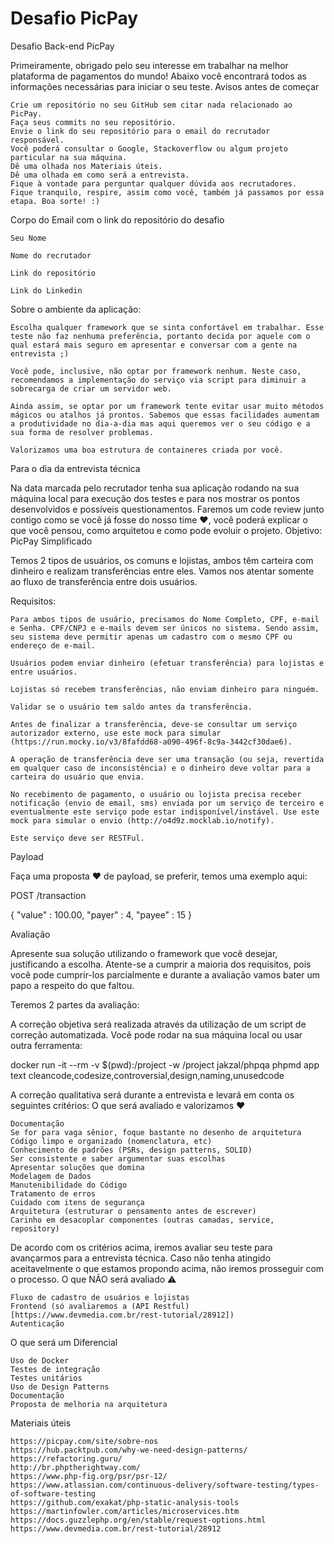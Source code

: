 # Desafio PicPay

Desafio Back-end PicPay

Primeiramente, obrigado pelo seu interesse em trabalhar na melhor plataforma de pagamentos do mundo! Abaixo você encontrará todos as informações necessárias para iniciar o seu teste.
Avisos antes de começar

    Crie um repositório no seu GitHub sem citar nada relacionado ao PicPay.
    Faça seus commits no seu repositório.
    Envie o link do seu repositório para o email do recrutador responsável.
    Você poderá consultar o Google, Stackoverflow ou algum projeto particular na sua máquina.
    Dê uma olhada nos Materiais úteis.
    Dê uma olhada em como será a entrevista.
    Fique à vontade para perguntar qualquer dúvida aos recrutadores.
    Fique tranquilo, respire, assim como você, também já passamos por essa etapa. Boa sorte! :)

Corpo do Email com o link do repositório do desafio

    Seu Nome

    Nome do recrutador

    Link do repositório

    Link do Linkedin

Sobre o ambiente da aplicação:

    Escolha qualquer framework que se sinta confortável em trabalhar. Esse teste não faz nenhuma preferência, portanto decida por aquele com o qual estará mais seguro em apresentar e conversar com a gente na entrevista ;)

    Você pode, inclusive, não optar por framework nenhum. Neste caso, recomendamos a implementação do serviço via script para diminuir a sobrecarga de criar um servidor web.

    Ainda assim, se optar por um framework tente evitar usar muito métodos mágicos ou atalhos já prontos. Sabemos que essas facilidades aumentam a produtividade no dia-a-dia mas aqui queremos ver o seu código e a sua forma de resolver problemas.

    Valorizamos uma boa estrutura de containeres criada por você.

Para o dia da entrevista técnica

Na data marcada pelo recrutador tenha sua aplicação rodando na sua máquina local para execução dos testes e para nos mostrar os pontos desenvolvidos e possíveis questionamentos. Faremos um code review junto contigo como se você já fosse do nosso time ❤️, você poderá explicar o que você pensou, como arquitetou e como pode evoluir o projeto.
Objetivo: PicPay Simplificado

Temos 2 tipos de usuários, os comuns e lojistas, ambos têm carteira com dinheiro e realizam transferências entre eles. Vamos nos atentar somente ao fluxo de transferência entre dois usuários.

Requisitos:

    Para ambos tipos de usuário, precisamos do Nome Completo, CPF, e-mail e Senha. CPF/CNPJ e e-mails devem ser únicos no sistema. Sendo assim, seu sistema deve permitir apenas um cadastro com o mesmo CPF ou endereço de e-mail.

    Usuários podem enviar dinheiro (efetuar transferência) para lojistas e entre usuários.

    Lojistas só recebem transferências, não enviam dinheiro para ninguém.

    Validar se o usuário tem saldo antes da transferência.

    Antes de finalizar a transferência, deve-se consultar um serviço autorizador externo, use este mock para simular (https://run.mocky.io/v3/8fafdd68-a090-496f-8c9a-3442cf30dae6).

    A operação de transferência deve ser uma transação (ou seja, revertida em qualquer caso de inconsistência) e o dinheiro deve voltar para a carteira do usuário que envia.

    No recebimento de pagamento, o usuário ou lojista precisa receber notificação (envio de email, sms) enviada por um serviço de terceiro e eventualmente este serviço pode estar indisponível/instável. Use este mock para simular o envio (http://o4d9z.mocklab.io/notify).

    Este serviço deve ser RESTFul.

Payload

Faça uma proposta ❤️ de payload, se preferir, temos uma exemplo aqui:

POST /transaction

{
    "value" : 100.00,
    "payer" : 4,
    "payee" : 15
}

Avaliação

Apresente sua solução utilizando o framework que você desejar, justificando a escolha. Atente-se a cumprir a maioria dos requisitos, pois você pode cumprir-los parcialmente e durante a avaliação vamos bater um papo a respeito do que faltou.

Teremos 2 partes da avaliação:

A correção objetiva será realizada através da utilização de um script de correção automatizada. Você pode rodar na sua máquina local ou usar outra ferramenta:

docker run -it --rm -v $(pwd):/project -w /project jakzal/phpqa phpmd app text cleancode,codesize,controversial,design,naming,unusedcode

A correção qualitativa será durante a entrevista e levará em conta os seguintes critérios:
O que será avaliado e valorizamos ❤️

    Documentação
    Se for para vaga sênior, foque bastante no desenho de arquitetura
    Código limpo e organizado (nomenclatura, etc)
    Conhecimento de padrões (PSRs, design patterns, SOLID)
    Ser consistente e saber argumentar suas escolhas
    Apresentar soluções que domina
    Modelagem de Dados
    Manutenibilidade do Código
    Tratamento de erros
    Cuidado com itens de segurança
    Arquitetura (estruturar o pensamento antes de escrever)
    Carinho em desacoplar componentes (outras camadas, service, repository)

De acordo com os critérios acima, iremos avaliar seu teste para avançarmos para a entrevista técnica. Caso não tenha atingido aceitavelmente o que estamos propondo acima, não iremos prosseguir com o processo.
O que NÃO será avaliado ⚠️

    Fluxo de cadastro de usuários e lojistas
    Frontend (só avaliaremos a (API Restful)[https://www.devmedia.com.br/rest-tutorial/28912])
    Autenticação

O que será um Diferencial

    Uso de Docker
    Testes de integração
    Testes unitários
    Uso de Design Patterns
    Documentação
    Proposta de melhoria na arquitetura

Materiais úteis

    https://picpay.com/site/sobre-nos
    https://hub.packtpub.com/why-we-need-design-patterns/
    https://refactoring.guru/
    http://br.phptherightway.com/
    https://www.php-fig.org/psr/psr-12/
    https://www.atlassian.com/continuous-delivery/software-testing/types-of-software-testing
    https://github.com/exakat/php-static-analysis-tools
    https://martinfowler.com/articles/microservices.htm
    https://docs.guzzlephp.org/en/stable/request-options.html
    https://www.devmedia.com.br/rest-tutorial/28912

